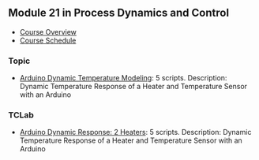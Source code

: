 ## Module 21 in Process Dynamics and Control
- [Course Overview](https://apmonitor.com/pdc)
- [Course Schedule](https://apmonitor.com/pdc/index.php/Main/CourseSchedule)
### Topic
- [Arduino Dynamic Temperature Modeling](https://www.apmonitor.com/pdc/index.php/Main/ArduinoModeling): 5 scripts. Description: Dynamic Temperature Response of a Heater and Temperature Sensor with an Arduino
### TCLab
- [Arduino Dynamic Response: 2 Heaters](https://www.apmonitor.com/pdc/index.php/Main/ArduinoModeling2): 5 scripts. Description: Dynamic Temperature Response of a Heater and Temperature Sensor with an Arduino
